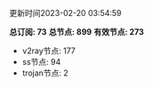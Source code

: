 更新时间2023-02-20 03:54:59

**总订阅: 73**
**总节点: 899**
**有效节点: 273**
- v2ray节点: 177
- ss节点: 94
- trojan节点: 2

